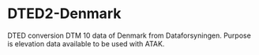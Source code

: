 # DTED2-Denmark
DTED conversion DTM 10 data of Denmark from Dataforsyningen. Purpose is elevation data available to be used with ATAK.
